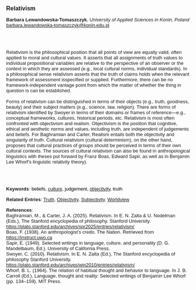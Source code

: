 <!DOCTYPE html><html lang="en"><head><title="Relativism"></head>
<body><p><font face="Poppins, Calibri, sans-serif" size="3"><b>Relativism</b></font></p>
<p><font face="Poppins, Calibri, sans-serif" size="2"><b>Barbara Lewandowska-Tomaszczyk</b>, <i>University of Applied Sciences in Konin, Poland</i><br><a href="mailto:barbara.lewandowska-tomaszczyk@konin.edu.pl" target="blank">barbara.lewandowska-tomaszczyk@konin.edu.pl</a></font></p>
<p><font face="Poppins, Calibri, sans-serif" size="2"><br><br><br>Relativism is the philosophical position that all points of view are equally valid, often applied to moral and cultural values. It asserts that all assignments of truth values to individual propositional variables are relative to the perspective of an observer or the context in which they are assessed (e.g., local cultural norms, individual standards). In a philosophical sense relativism asserts that the truth of claims holds when the relevant framework of assessment isspecified or supplied. Furthermore, there can be no framework-independent vantage point from which the matter of whether the thing in question is can be established.<br><br>Forms of relativism can be distinguished in terms of their objects (e.g., truth, goodness, beauty) and their subject matters (e.g., science, law, religion). There are forms of relativism identified by Swoyer in terms of their domains or frames of reference—e.g., conceptual frameworks, cultures, historical periods, etc. Relativism is most often confronted with objectivism and realism. Objectivism is the position that cognitive, ethical and aesthetic norms and values, including truth, are independent of judgements and beliefs. For Baghramian and Carter, Realism entails both the objectivity and singularity of truth. Cultural relativism (cultural determinism), on the other hand, proposes that cultural practices of groups should be perceived in terms of their own cultural contexts. The sources of cultural relativism can also be found in anthropological linguistics with theses put forward by Franz Boas, Edward Sapir, as well as in Benjamin Lee Whorf’s linguistic relativity theory).<br><br><br><br></font></p>
<p><font face="Poppins, Calibri, sans-serif" size="2"><b>Keywords</b>: </span></span></font></font></span></font><font color="#000000"><span style="text-decoration: none"><font face="calibri, sans-serif"><font size="2" style="font-size: 10pt"><span style="letter-spacing: -0.1pt"><span lang="en-gb">b</span></span></font></font></span></font><font color="#000000"><span style="text-decoration: none"><font face="calibri, sans-serif"><font size="2" style="font-size: 10pt"><span style="letter-spacing: -0.1pt"><span lang="en-gb">eliefs, <a href="./culture.html">culture</a>, judgement, <a href="./objectivity.html">objectivity</a>, truth</span></span></font></font></span></font></font></p>
<p><font face="Poppins, Calibri, sans-serif" size="2"><b>Related Entries</b>: <a href="./truth.html">Truth</a>, <a href="./objectivity.html">Objectivity</a>, <a href="./subjectivity.html">Subjectivity</a>, <a href="./worldview.html">Worldview</a></font></p>
<p><font face="Poppins, Calibri, sans-serif" size="2"><b>References</b>:<br>Baghramian, M., &amp; Carter, J. A. (2025). Relativism. In E. N. Zalta &amp; U. Nodelman (Eds.), The Stanford encyclopedia of philosophy. Stanford University. <a href="https://plato.stanford.edu/archives/spr2025/entries/relativism/" target="_blank">https://plato.stanford.edu/archives/spr2025/entries/relativism/</a><br>Boas, F. (1938). An anthropologist’s credo. The Nation. Retrieved from <a href="https://instruct.uwo.ca" target="_blank">https://instruct.uwo.ca</a><br>Sapir, E. (1949). Selected writings in language, culture, and personality (D. G. Mandelbaum, Ed.). University of California Press.<br>Swoyer, C. (2010). Relativism. In E. N. Zalta (Ed.), The Stanford encyclopedia of philosophy Stanford University. <a href="https://plato.stanford.edu/archives/win2010/entries/relativism/" target="_blank">https://plato.stanford.edu/archives/win2010/entries/relativism/</a><br>Whorf, B. L. (1964). The relation of habitual thought and behavior to language. In J. B. Carroll (Ed.), Language, thought and reality: Selected writings of Benjamin Lee Whorf (pp. 134–159). MIT Press.</font></p>
</body>